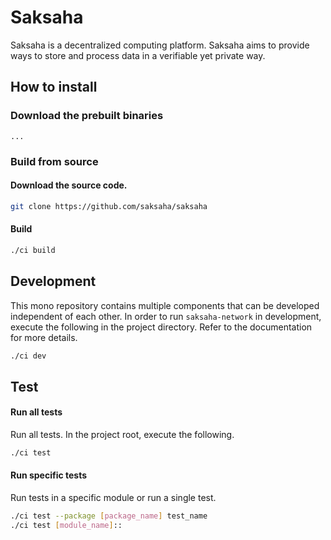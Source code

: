 # Saksaha
Saksaha is a decentralized computing platform. Saksaha aims to provide ways to store and process data in a verifiable yet private way. 

## How to install
### Download the prebuilt binaries
```
...
```

### Build from source

#### Download the source code.
```bash
git clone https://github.com/saksaha/saksaha
```

#### Build
```bash
./ci build
```

## Development
This mono repository contains multiple components that can be developed independent of each other. In order to run `saksaha-network` in development, execute the following in the project directory. Refer to the documentation for more details.
```bash
./ci dev
```

## Test

#### Run all tests
Run all tests. In the project root, execute the following. 
```bash
./ci test
```

#### Run specific tests
Run tests in a specific module or run a single test.
```bash
./ci test --package [package_name] test_name
./ci test [module_name]::
```
